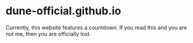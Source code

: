 # dune-official.github.io
Currently, this website features a countdown. If you read this and you are not me, then you are officially lost.
